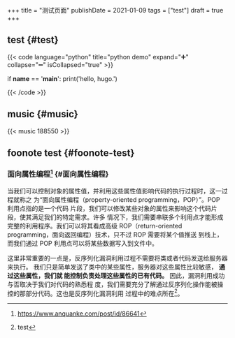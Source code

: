 +++
title = "测试页面"
publishDate = 2021-01-09
tags = ["test"]
draft = true
+++

<!--more-->


## test {#test}

{{< code language="python" title="python demo" expand="➕" collapse="➖" isCollapsed="true" >}}

if __name__ == '__main__':
    print('hello, hugo.')

{{< /code >}}


## music {#music}

{{< music 188550 >}}


## foonote test {#foonote-test}


### 面向属性编程[^fn:1] {#面向属性编程}

当我们可以控制对象的属性值，并利用这些属性值影响代码的执行过程时，这一过程就称之
为“面向属性编程（property-oriented programming，POP）”。POP 利用点指的是一个代码
片段，我们可以修改某些对象的属性来影响这个代码片段，使其满足我们的特定需求。许多
情况下，我们需要串联多个利用点才能形成完整的利用程序。我们可以将其看成高级
ROP（return-oriented programming，面向返回编程）技术，只不过 ROP 需要将某个值推送
到栈上，而我们通过 POP 利用点可以将某些数据写入到文件中。

这里非常重要的一点是，反序列化漏洞利用过程不需要将类或者代码发送给服务器来执行。
我们只是简单发送了类中的某些属性，服务器对这些属性比较敏感， **通过这些属性，我们就
能控制负责处理这些属性的已有代码。** 因此，漏洞利用成功与否取决于我们对代码的熟悉程
度，我们需要充分了解通过反序列化操作能被操控的那部分代码。这也是反序列化漏洞利用
过程中的难点所在[^fn:2]。

[^fn:1]: <https://www.anquanke.com/post/id/86641>
[^fn:2]: test
